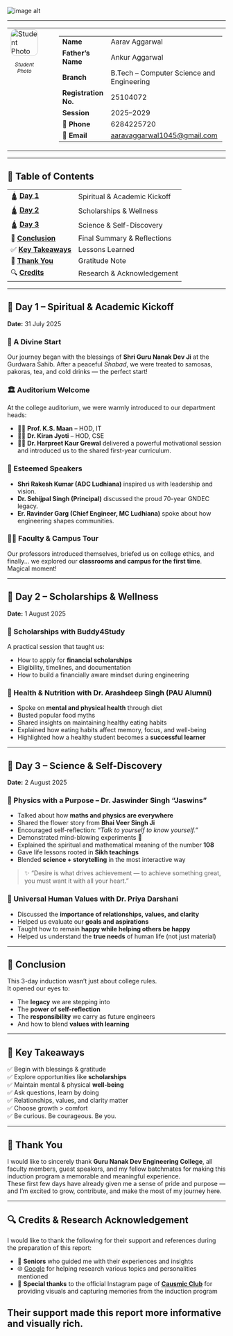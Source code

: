 ![image alt](https://github.com/aarav4518/student-induction-program-gndec-/blob/main/59ECDD9D-7273-4FC9-A074-E7ABD22AFAC8.jpeg?raw=true) 


---
<table style="border:none;">
  <tr>
    <td style="padding-right:40px;" valign="top">
      <img src="https://github.com/aarav4518/student-induction-program-gndec-/blob/main/IMG_8782%202.jpeg?raw=true" alt="Student Photo" style="border-radius:12px; border: 1px solid #ccc;">
      <p align="center" style="font-size:12px;"><em>Student Photo</em></p>
    </td>
    <td>
      <table>
        <tr>
          <td><strong>Name</strong></td>
          <td>Aarav Aggarwal</td>
        </tr>
        <tr>
          <td><strong>Father’s Name</strong></td>
          <td>Ankur Aggarwal</td>
        </tr>
        <tr>
          <td><strong>Branch</strong></td>
          <td>B.Tech – Computer Science and Engineering</td>
        </tr>
        <tr>
          <td><strong>Registration No.</strong></td>
          <td>25104072</td>
        </tr>
        <tr>
          <td><strong>Session</strong></td>
          <td>2025–2029</td>
        </tr>
        <tr>
          <td><strong>📱 Phone</strong></td>
          <td>6284225720</td>
        </tr>
        <tr>
          <td><strong>📧 Email</strong></td>
          <td><a href="mailto:aaravaggarwal1045@gmail.com">aaravaggarwal1045@gmail.com</a></td>
        </tr>
      </table>
    </td>
  </tr>
</table>

---

## 📑 Table of Contents

<table>
  <tr>
    <td>🛕 <strong><a href="#day-1--spiritual--academic-kickoff">Day 1</a></strong></td>
    <td>Spiritual & Academic Kickoff</td>
  </tr>
  <tr>
    <td>🛕 <strong><a href="#day-2--scholarships--wellness">Day 2</a></strong></td>
    <td>Scholarships & Wellness</td>
  </tr>
  <tr>
    <td>🛕 <strong><a href="#day-3--science--self-discovery">Day 3</a></strong></td>
    <td>Science & Self-Discovery</td>
  </tr>
  <tr>
    <td>🎯 <strong><a href="#conclusion">Conclusion</a></strong></td>
    <td>Final Summary & Reflections</td>
  </tr>
  <tr>
    <td>✅ <strong><a href="#key-takeaways">Key Takeaways</a></strong></td>
    <td>Lessons Learned</td>
  </tr>
  <tr>
    <td>🙏 <strong><a href="#thank-you">Thank You</a></strong></td>
    <td>Gratitude Note</td>
  </tr>
  <tr>
    <td>🔍 <strong><a href="#credits--research-acknowledgement">Credits</a></strong></td>
    <td>Research & Acknowledgement</td>
  </tr>
</table>

    

___

## 📅 Day 1 – Spiritual & Academic Kickoff  
**Date:** 31 July 2025  

### 🌄 A Divine Start
Our journey began with the blessings of **Shri Guru Nanak Dev Ji** at the Gurdwara Sahib. After a peaceful *Shabad*, we were treated to samosas, pakoras, tea, and cold drinks — the perfect start!

### 🏛️ Auditorium Welcome
At the college auditorium, we were warmly introduced to our department heads:
- 🧑‍🏫 **Prof. K.S. Maan** – HOD, IT  
- 👩‍🏫 **Dr. Kiran Jyoti** – HOD, CSE  
- 👩‍🏫 **Dr. Harpreet Kaur Grewal** delivered a powerful motivational session and introduced us to the shared first-year curriculum.

### 🎤 Esteemed Speakers
- **Shri Rakesh Kumar (ADC Ludhiana)** inspired us with leadership and vision.
- **Dr. Sehijpal Singh (Principal)** discussed the proud 70-year GNDEC legacy.
- **Er. Ravinder Garg (Chief Engineer, MC Ludhiana)** spoke about how engineering shapes communities.

### 👨‍🏫 Faculty & Campus Tour
Our professors introduced themselves, briefed us on college ethics, and finally... we explored our **classrooms and campus for the first time**. Magical moment!

---

## 📅 Day 2 – Scholarships & Wellness  
**Date:** 1 August 2025  

### 💸 Scholarships with Buddy4Study
A practical session that taught us:
- How to apply for **financial scholarships**
- Eligibility, timelines, and documentation
- How to build a financially aware mindset during engineering

### 🍎 Health & Nutrition with Dr. Arashdeep Singh (PAU Alumni)
- Spoke on **mental and physical health** through diet
- Busted popular food myths
- Shared insights on maintaining healthy eating habits
- Explained how eating habits affect memory, focus, and well-being
- Highlighted how a healthy student becomes a **successful learner**

---

## 📅 Day 3 – Science & Self-Discovery  
**Date:** 2 August 2025  

### 🧪 Physics with a Purpose – Dr. Jaswinder Singh “Jaswins”
- Talked about how **maths and physics are everywhere**
- Shared the flower story from **Bhai Veer Singh Ji**
- Encouraged self-reflection: *“Talk to yourself to know yourself.”*
- Demonstrated mind-blowing experiments 🔬
- Explained the spiritual and mathematical meaning of the number **108**
- Gave life lessons rooted in **Sikh teachings**
- Blended **science + storytelling** in the most interactive way

> ✨ “Desire is what drives achievement — to achieve something great, you must want it with all your heart.”  

### 💬 Universal Human Values with Dr. Priya Darshani
- Discussed the **importance of relationships, values, and clarity**
- Helped us evaluate our **goals and aspirations**
- Taught how to remain **happy while helping others be happy**
- Helped us understand the **true needs** of human life (not just material)

---

## 🎯 Conclusion  
This 3-day induction wasn’t just about college rules.  
It opened our eyes to:
- The **legacy** we are stepping into  
- The **power of self-reflection**  
- The **responsibility** we carry as future engineers  
- And how to blend **values with learning**

---

## 🏁 Key Takeaways  
✅ Begin with blessings & gratitude  
✅ Explore opportunities like **scholarships**  
✅ Maintain mental & physical **well-being**  
✅ Ask questions, learn by doing  
✅ Relationships, values, and clarity matter  
✅ Choose growth > comfort  
✅ Be curious. Be courageous. Be you.

---

## 🙏 Thank You  
I would like to sincerely thank **Guru Nanak Dev Engineering College**, all faculty members, guest speakers, and my fellow batchmates for making this induction program a memorable and meaningful experience.  
These first few days have already given me a sense of pride and purpose — and I’m excited to grow, contribute, and make the most of my journey here.

---

## 🔍 Credits & Research Acknowledgement  
I would like to thank the following for their support and references during the preparation of this report:

- 🙏 **Seniors** who guided me with their experiences and insights  
- 🌐 [Google](https://www.google.com) for helping research various topics and personalities mentioned  
- 📸 **Special thanks** to the official Instagram page of [**Causmic Club**](https://www.instagram.com/causmic_club/) for providing visuals and capturing memories from the induction program  

Their support made this report more informative and visually rich.
---

